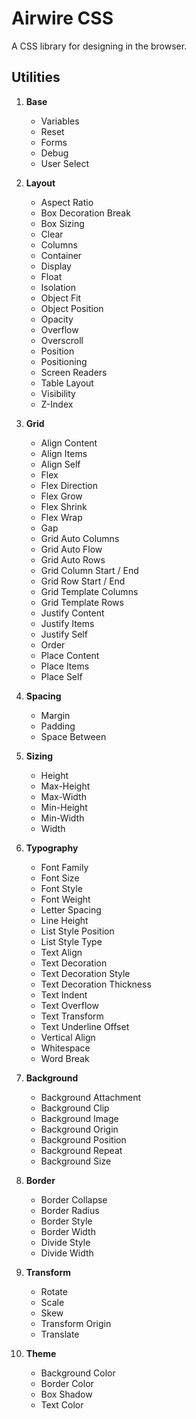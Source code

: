 # Airwire CSS

A CSS library for designing in the browser.

## Utilities

1. **Base**

   - Variables
   - Reset
   - Forms
   - Debug
   - User Select

2. **Layout**

   - Aspect Ratio
   - Box Decoration Break
   - Box Sizing
   - Clear
   - Columns
   - Container
   - Display
   - Float
   - Isolation
   - Object Fit
   - Object Position
   - Opacity
   - Overflow
   - Overscroll
   - Position
   - Positioning
   - Screen Readers
   - Table Layout
   - Visibility
   - Z-Index

3. **Grid**

   - Align Content
   - Align Items
   - Align Self
   - Flex
   - Flex Direction
   - Flex Grow
   - Flex Shrink
   - Flex Wrap
   - Gap
   - Grid Auto Columns
   - Grid Auto Flow
   - Grid Auto Rows
   - Grid Column Start / End
   - Grid Row Start / End
   - Grid Template Columns
   - Grid Template Rows
   - Justify Content
   - Justify Items
   - Justify Self
   - Order
   - Place Content
   - Place Items
   - Place Self

4. **Spacing**

   - Margin
   - Padding
   - Space Between

5. **Sizing**

   - Height
   - Max-Height
   - Max-Width
   - Min-Height
   - Min-Width
   - Width

6. **Typography**

   - Font Family
   - Font Size
   - Font Style
   - Font Weight
   - Letter Spacing
   - Line Height
   - List Style Position
   - List Style Type
   - Text Align
   - Text Decoration
   - Text Decoration Style
   - Text Decoration Thickness
   - Text Indent
   - Text Overflow
   - Text Transform
   - Text Underline Offset
   - Vertical Align
   - Whitespace
   - Word Break

7. **Background**

   - Background Attachment
   - Background Clip
   - Background Image
   - Background Origin
   - Background Position
   - Background Repeat
   - Background Size

8. **Border**

   - Border Collapse
   - Border Radius
   - Border Style
   - Border Width
   - Divide Style
   - Divide Width

9. **Transform**

   - Rotate
   - Scale
   - Skew
   - Transform Origin
   - Translate

10. **Theme**

    - Background Color
    - Border Color
    - Box Shadow
    - Text Color
